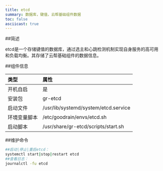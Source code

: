 ```yaml
---
title: etcd
summary: 数据库，键值，云帮基础组件数据
toc: false
asciicast: true
---
```


<div id="toc"></div>

##简述

etcd是一个存储键值的数据库，通过选主和心跳检测机制实现自身服务的高可用和负载均衡。其存储了云帮基础组件的数据信息。

##组件信息

| 类型     | 属性                                   |
| :----- | :----------------------------------- |
| 开机自启   | 是                                    |
| 安装包    | gr-etcd                              |
| 启动文件   | /usr/lib/systemd/system/etcd.service |
| 环境变量脚本 | /etc/goodrain/envs/etcd.sh           |
| 启动脚本   | /usr/share/gr-etcd/scripts/start.sh  |

##维护命令

```bash
##启动|停止|重启etcd：
systemctl start|stop|restart etcd
##查看日志：
journalctl -fu etcd
```

